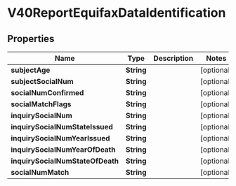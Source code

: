 

# V40ReportEquifaxDataIdentification


## Properties

| Name | Type | Description | Notes |
|------------ | ------------- | ------------- | -------------|
|**subjectAge** | **String** |  |  [optional] |
|**subjectSocialNum** | **String** |  |  [optional] |
|**socialNumConfirmed** | **String** |  |  [optional] |
|**socialMatchFlags** | **String** |  |  [optional] |
|**inquirySocialNum** | **String** |  |  [optional] |
|**inquirySocialNumStateIssued** | **String** |  |  [optional] |
|**inquirySocialNumYearIssued** | **String** |  |  [optional] |
|**inquirySocialNumYearOfDeath** | **String** |  |  [optional] |
|**inquirySocialNumStateOfDeath** | **String** |  |  [optional] |
|**socialNumMatch** | **String** |  |  [optional] |



